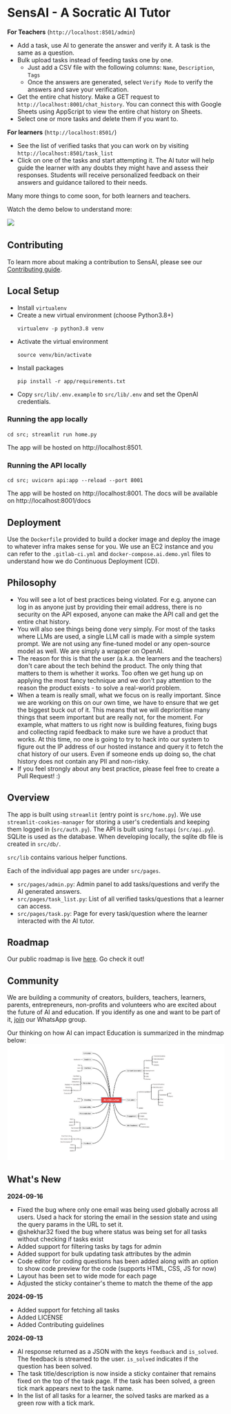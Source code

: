 # SensAI - A Socratic AI Tutor

**For Teachers** (`http://localhost:8501/admin`)
- Add a task, use AI to generate the answer and verify it. A task is the same as a question.
- Bulk upload tasks instead of feeding tasks one by one. 
  - Just add a CSV file with the following columns: `Name`, `Description`, `Tags`
  - Once the answers are generated, select `Verify Mode` to verify the answers and save your verification.
- Get the entire chat history. Make a GET request to `http://localhost:8001/chat_history`. You can connect this with Google Sheets using AppScript to view the entire chat history on Sheets.
- Select one or more tasks and delete them if you want to.

**For learners** (`http://localhost:8501/`)
- See the list of verified tasks that you can work on by visiting `http://localhost:8501/task_list`
- Click on one of the tasks and start attempting it. The AI tutor will help guide the learner with any doubts they might have and assess their responses. Students will receive personalized feedback on their answers and guidance tailored to their needs.

Many more things to come soon, for both learners and teachers.

Watch the demo below to understand more:
<div>
  <a href="https://www.loom.com/share/a763d6c5cd4c4bb38e74f1f72c4aa48c">
    <img style="max-width:300px;" src="https://cdn.loom.com/sessions/thumbnails/a763d6c5cd4c4bb38e74f1f72c4aa48c-ba42b26917ee9648-full-play.gif">
  </a>
</div>

## Contributing
To learn more about making a contribution to SensAI, please see our [Contributing guide](./CONTRIBUTING.md).

## Local Setup

- Install `virtualenv`
- Create a new virtual environment (choose Python3.8+)
  ```
  virtualenv -p python3.8 venv
  ```
- Activate the virtual environment
  ```
  source venv/bin/activate
  ```
- Install packages
  ```
  pip install -r app/requirements.txt
  ```
- Copy `src/lib/.env.example` to `src/lib/.env` and set the OpenAI credentials.

### Running the app locally

```
cd src; streamlit run home.py
```

The app will be hosted on http://localhost:8501.

### Running the API locally

```
cd src; uvicorn api:app --reload --port 8001
```

The app will be hosted on http://localhost:8001.
The docs will be available on http://localhost:8001/docs


## Deployment
Use the `Dockerfile` provided to build a docker image and deploy the image to whatever infra makes sense for you. We use an EC2 instance and you can refer to the `.gitlab-ci.yml` and `docker-compose.ai.demo.yml` files to understand how we do Continuous Deployment (CD).


## Philosophy
- You will see a lot of best practices being violated. For e.g. anyone can log in as anyone just by providing their email address, there is no security on the API exposed, anyone can make the API call and get the entire chat history.
- You will also see things being done very simply. For most of the tasks where LLMs are used, a single LLM call is made with a simple system prompt. We are not using any fine-tuned model or any open-source model as well. We are simply a wrapper on OpenAI. 
- The reason for this is that the user (a.k.a. the learners and the teachers) don't care about the tech behind the product. The only thing that matters to them is whether it works. Too often we get hung up on applying the most fancy technique and we don't pay attention to the reason the product exists - to solve a real-world problem.
- When a team is really small, what we focus on is really important. Since we are working on this on our own time, we have to ensure that we get the biggest buck out of it. This means that we will deprioritise many things that seem important but are really not, for the moment. For example, what matters to us right now is building features, fixing bugs and collecting rapid feedback to make sure we have a product that works. At this time, no one is going to try to hack into our system to figure out the IP address of our hosted instance and query it to fetch the chat history of our users. Even if someone ends up doing so, the chat history does not contain any PII and non-risky.
- If you feel strongly about any best practice, please feel free to create a Pull Request! :)


## Overview

The app is built using `streamlit` (entry point is `src/home.py`). We use `streamlit-cookies-manager` for storing a user's credentials and keeping them logged in (`src/auth.py`).
The API is built using `fastapi` (`src/api.py`). SQLite is used as the database. When developing locally, the sqlite db file is created in `src/db/`.

`src/lib` contains various helper functions.

Each of the individual app pages are under `src/pages`.

- `src/pages/admin.py`: Admin panel to add tasks/questions and verify the AI generated answers.
- `src/pages/task_list.py`: List of all verified tasks/questions that a learner can access.
- `src/pages/task.py`: Page for every task/question where the learner interacted with the AI tutor.

## Roadmap

Our public roadmap is live [here](https://hyperverge.notion.site/fa1dd0cef7194fa9bf95c28820dca57f?v=ec52c6a716e94df180dcc8ced3d87610). Go check it out!

## Community
We are building a community of creators, builders, teachers, learners, parents, entrepreneurs, non-profits and volunteers who are excited about the future of AI and education. If you identify as one and want to be part of it, [join](https://chat.whatsapp.com/LmiulDbWpcXIgqNK6fZyxe) our WhatsApp group.

Our thinking on how AI can impact Education is summarized in the mindmap below:
![ai + education thesis](./images/thesis.png)

## What's New
**2024-09-16**
- Fixed the bug where only one email was being used globally across all users. Used a hack for storing the email in the session state and using the query params in the URL to set it.
- @shekhar32 fixed the bug where status was being set for all tasks without checking if tasks exist
- Added support for filtering tasks by tags for admin
- Added support for bulk updating task attributes by the admin
- Code editor for coding questions has been added along with an option to show code preview for the code (supports HTML, CSS, JS for now)
- Layout has been set to wide mode for each page
- Adjusted the sticky container's theme to match the theme of the app

**2024-09-15**
- Added support for fetching all tasks
- Added LICENSE
- Added Contributing guidelines

**2024-09-13**
- AI response returned as a JSON with the keys `feedback` and `is_solved`. The feedback is streamed to the user. `is_solved` indicates if the question has been solved.
- The task title/description is now inside a sticky container that remains fixed on the top of the task page. If the task has been solved, a green tick mark appears next to the task name.
- In the list of all tasks for a learner, the solved tasks are marked as a green row with a tick mark.
